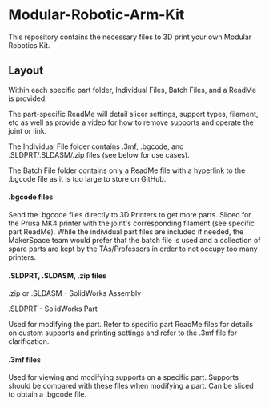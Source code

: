 # Modular-Robotic-Arm-Kit
This repository contains the necessary files to 3D print your own Modular Robotics Kit. 

## Layout
Within each specific part folder, Individual Files, Batch Files, and a ReadMe is provided. 

The part-specific ReadMe will detail slicer settings, support types, filament, etc as well as provide a video for how to remove supports and operate the joint or link. 

The Individual File folder contains .3mf, .bgcode, and .SLDPRT/.SLDASM/.zip files (see below for use cases). 

The Batch File folder contains only a ReadMe file with a hyperlink to the .bgcode file as it is too large to store on GitHub.

#### .bgcode files
Send the .bgcode files directly to 3D Printers to get more parts. Sliced for the Prusa MK4 printer with the joint's corresponding filament (see specific part ReadMe). While the individual part files are included if needed, the MakerSpace team would prefer that the batch file is used and a collection of spare parts are kept by the TAs/Professors in order to not occupy too many printers.

#### .SLDPRT, .SLDASM, .zip files
.zip or .SLDASM - SolidWorks Assembly

.SLDPRT - SolidWorks Part


Used for modifying the part. Refer to specific part ReadMe files for details on custom supports and printing settings and refer to the .3mf file for clarification.

#### .3mf files
Used for viewing and modifying supports on a specific part. Supports should be compared with these files when modifying a part. Can be sliced to obtain a .bgcode file.
